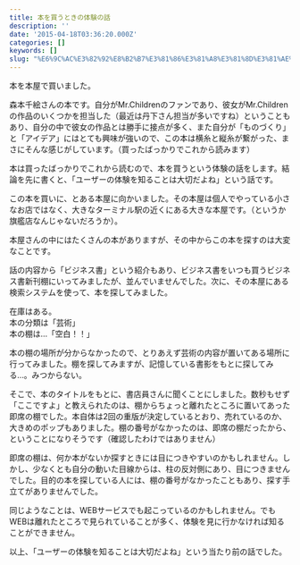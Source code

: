 ```yaml
---
title: 本を買うときの体験の話
description: ''
date: '2015-04-18T03:36:20.000Z'
categories: []
keywords: []
slug: "%E6%9C%AC%E3%82%92%E8%B2%B7%E3%81%86%E3%81%A8%E3%81%8D%E3%81%AE%E4%BD%93%E9%A8%93%E3%81%AE%E8%A9%B1"
---
```

本を本屋で買いました。

森本千絵さんの本です。自分がMr.Childrenのファンであり、彼女がMr.Childrenの作品のいくつかを担当した（最近は丹下さん担当が多いですね）ということもあり、自分の中で彼女の作品とは勝手に接点が多く、また自分が「ものづくり」と「アイデア」にはとても興味が強いので、この本は横糸と縦糸が繋がった、まさにそんな感じがしています。（買ったばっかりでこれから読みます）

本は買ったばっかりでこれから読むので、本を買うという体験の話をします。結論を先に書くと、「ユーザーの体験を知ることは大切だよね」という話です。

この本を買いに、とある本屋に向かいました。その本屋は個人でやっている小さなお店ではなく、大きなターミナル駅の近くにある大きな本屋です。（というか旗艦店なんじゃないだろうか）。

本屋さんの中にはたくさんの本がありますが、その中からこの本を探すのは大変なことです。

話の内容から「ビジネス書」という紹介もあり、ビジネス書をいつも買うビジネス書新刊棚にいってみましたが、並んでいませんでした。次に、その本屋にある検索システムを使って、本を探してみました。

在庫はある。  
本の分類は「芸術」  
本の棚は…「空白！！」

本の棚の場所が分からなかったので、とりあえず芸術の内容が置いてある場所に行ってみました。棚を探してみますが、記憶している書影をもとに探してみる…。みつからない。

そこで、本のタイトルをもとに、書店員さんに聞くことにしました。数秒もせず「ここですよ」と教えられたのは、棚からちょっと離れたところに置いてあった即席の棚でした。本自体は2回の重版が決定しているとおり、売れているのか、大きめのポップもありました。棚の番号がなかったのは、即席の棚だったから、ということになりそうです（確認したわけではありません）

即席の棚は、何か本がないか探すときには目につきやすいのかもしれません。しかし、少なくとも自分の動いた目線からは、柱の反対側にあり、目につきませんでした。目的の本を探している人には、棚の番号がなかったこともあり、探す手立てがありませんでした。

同じようなことは、WEBサービスでも起こっているのかもしれません。でもWEBは離れたところで見られていることが多く、体験を見に行かなければ知ることができません。

以上、「ユーザーの体験を知ることは大切だよね」という当たり前の話でした。